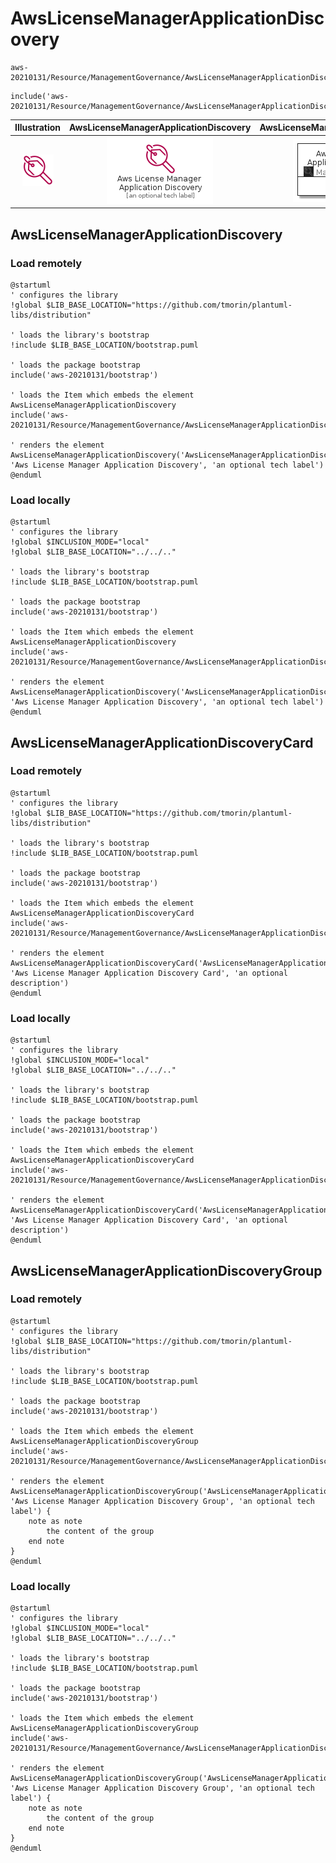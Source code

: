 # AwsLicenseManagerApplicationDiscovery


```text
aws-20210131/Resource/ManagementGovernance/AwsLicenseManagerApplicationDiscovery
```

```text
include('aws-20210131/Resource/ManagementGovernance/AwsLicenseManagerApplicationDiscovery')
```



| Illustration | AwsLicenseManagerApplicationDiscovery | AwsLicenseManagerApplicationDiscoveryCard | AwsLicenseManagerApplicationDiscoveryGroup |
| :---: | :---: | :---: | :---: |
| ![illustration for Illustration](../../../aws-20210131/Resource/ManagementGovernance/AwsLicenseManagerApplicationDiscovery.png) | ![illustration for AwsLicenseManagerApplicationDiscovery](../../../aws-20210131/Resource/ManagementGovernance/AwsLicenseManagerApplicationDiscovery.Local.png) | ![illustration for AwsLicenseManagerApplicationDiscoveryCard](../../../aws-20210131/Resource/ManagementGovernance/AwsLicenseManagerApplicationDiscoveryCard.Local.png) | ![illustration for AwsLicenseManagerApplicationDiscoveryGroup](../../../aws-20210131/Resource/ManagementGovernance/AwsLicenseManagerApplicationDiscoveryGroup.Local.png) |




## AwsLicenseManagerApplicationDiscovery

### Load remotely
```plantuml
@startuml
' configures the library
!global $LIB_BASE_LOCATION="https://github.com/tmorin/plantuml-libs/distribution"

' loads the library's bootstrap
!include $LIB_BASE_LOCATION/bootstrap.puml

' loads the package bootstrap
include('aws-20210131/bootstrap')

' loads the Item which embeds the element AwsLicenseManagerApplicationDiscovery
include('aws-20210131/Resource/ManagementGovernance/AwsLicenseManagerApplicationDiscovery')

' renders the element
AwsLicenseManagerApplicationDiscovery('AwsLicenseManagerApplicationDiscovery', 'Aws License Manager Application Discovery', 'an optional tech label')
@enduml
```

### Load locally
```plantuml
@startuml
' configures the library
!global $INCLUSION_MODE="local"
!global $LIB_BASE_LOCATION="../../.."

' loads the library's bootstrap
!include $LIB_BASE_LOCATION/bootstrap.puml

' loads the package bootstrap
include('aws-20210131/bootstrap')

' loads the Item which embeds the element AwsLicenseManagerApplicationDiscovery
include('aws-20210131/Resource/ManagementGovernance/AwsLicenseManagerApplicationDiscovery')

' renders the element
AwsLicenseManagerApplicationDiscovery('AwsLicenseManagerApplicationDiscovery', 'Aws License Manager Application Discovery', 'an optional tech label')
@enduml
```

## AwsLicenseManagerApplicationDiscoveryCard

### Load remotely
```plantuml
@startuml
' configures the library
!global $LIB_BASE_LOCATION="https://github.com/tmorin/plantuml-libs/distribution"

' loads the library's bootstrap
!include $LIB_BASE_LOCATION/bootstrap.puml

' loads the package bootstrap
include('aws-20210131/bootstrap')

' loads the Item which embeds the element AwsLicenseManagerApplicationDiscoveryCard
include('aws-20210131/Resource/ManagementGovernance/AwsLicenseManagerApplicationDiscovery')

' renders the element
AwsLicenseManagerApplicationDiscoveryCard('AwsLicenseManagerApplicationDiscoveryCard', 'Aws License Manager Application Discovery Card', 'an optional description')
@enduml
```

### Load locally
```plantuml
@startuml
' configures the library
!global $INCLUSION_MODE="local"
!global $LIB_BASE_LOCATION="../../.."

' loads the library's bootstrap
!include $LIB_BASE_LOCATION/bootstrap.puml

' loads the package bootstrap
include('aws-20210131/bootstrap')

' loads the Item which embeds the element AwsLicenseManagerApplicationDiscoveryCard
include('aws-20210131/Resource/ManagementGovernance/AwsLicenseManagerApplicationDiscovery')

' renders the element
AwsLicenseManagerApplicationDiscoveryCard('AwsLicenseManagerApplicationDiscoveryCard', 'Aws License Manager Application Discovery Card', 'an optional description')
@enduml
```

## AwsLicenseManagerApplicationDiscoveryGroup

### Load remotely
```plantuml
@startuml
' configures the library
!global $LIB_BASE_LOCATION="https://github.com/tmorin/plantuml-libs/distribution"

' loads the library's bootstrap
!include $LIB_BASE_LOCATION/bootstrap.puml

' loads the package bootstrap
include('aws-20210131/bootstrap')

' loads the Item which embeds the element AwsLicenseManagerApplicationDiscoveryGroup
include('aws-20210131/Resource/ManagementGovernance/AwsLicenseManagerApplicationDiscovery')

' renders the element
AwsLicenseManagerApplicationDiscoveryGroup('AwsLicenseManagerApplicationDiscoveryGroup', 'Aws License Manager Application Discovery Group', 'an optional tech label') {
    note as note
        the content of the group
    end note
}
@enduml
```

### Load locally
```plantuml
@startuml
' configures the library
!global $INCLUSION_MODE="local"
!global $LIB_BASE_LOCATION="../../.."

' loads the library's bootstrap
!include $LIB_BASE_LOCATION/bootstrap.puml

' loads the package bootstrap
include('aws-20210131/bootstrap')

' loads the Item which embeds the element AwsLicenseManagerApplicationDiscoveryGroup
include('aws-20210131/Resource/ManagementGovernance/AwsLicenseManagerApplicationDiscovery')

' renders the element
AwsLicenseManagerApplicationDiscoveryGroup('AwsLicenseManagerApplicationDiscoveryGroup', 'Aws License Manager Application Discovery Group', 'an optional tech label') {
    note as note
        the content of the group
    end note
}
@enduml
```

